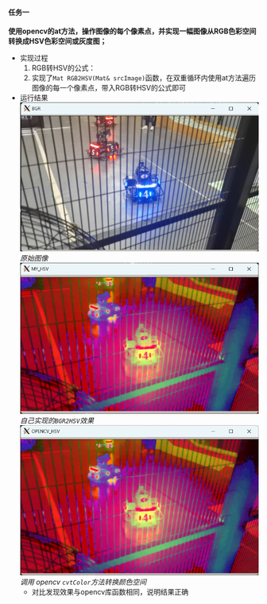 #### 任务一
**使用opencv的at方法，操作图像的每个像素点，并实现一幅图像从RGB色彩空间转换成HSV色彩空间或灰度图；**
* 实现过程
    1. RGB转HSV的公式：
    2. 实现了`Mat RGB2HSV(Mat& srcImage)`函数，在双重循环内使用at方法遍历图像的每一个像素点，带入RGB转HSV的公式即可
* 运行结果
    ![Alt text](images/README/image.png)
    *原始图像*
    ![Alt text](images/README/image-1.png)
    *自己实现的`BGR2HSV`效果*
    ![Alt text](images/README/image-2.png)
    *调用 opencv `cvtColor`方法转换颜色空间*
    * 对比发现效果与opencv库函数相同，说明结果正确